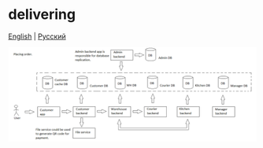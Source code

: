 # delivering

[English](delivering.md) | [Русский](delivering.ru.md)

![placing_order_overall](../img/placing_order_overall.png)
